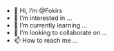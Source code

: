 - 👋 Hi, I’m @Fokirs
- 👀 I’m interested in ...
- 🌱 I’m currently learning ...
- 💞️ I’m looking to collaborate on ...
- 📫 How to reach me ...

<!---
Fokirs/Fokirs is a ✨ special ✨ repository because its `README.md` (this file) appears on your GitHub profile.
You can click the Preview link to take a look at your changes.
--->
